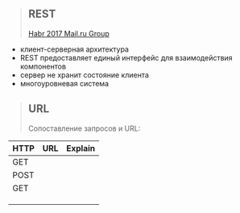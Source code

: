 >## REST
>[Habr 2017 Mail.ru Group](https://habr.com/en/company/mailru/blog/345184/#comments)
- клиент-серверная архитектура
- REST предоставляет единый интерфейс для взаимодействия компонентов
- сервер не хранит состояние клиента
- многоуровневая система
>## URL
>Сопоставление запросов и URL:
>
|HTTP|URL|Explain|
|--|--|--|
|GET|||
|POST|||
|GET|||
||||
||||
||||
<!--stackedit_data:
eyJoaXN0b3J5IjpbLTEwNjIwODQxOTQsLTc5NzMxNTczNF19
-->